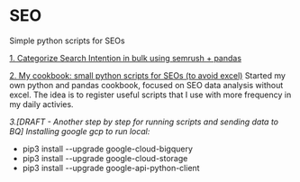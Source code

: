 # SEO
Simple python scripts for SEOs

[1. Categorize Search Intention in bulk using semrush + pandas](https://github.com/cscholles/SEO/blob/master/Categorize_search_intention_in_bulk_using_semrush_and_pandas.ipynb)

[2. My cookbook: small python scripts for SEOs (to avoid excel)](https://github.com/cscholles/SEO/blob/master/Cookbook_Small_scripts_for_SEOs_to_avoid_excel.ipynb)
Started my own python and pandas cookbook, focused on SEO data analysis without excel. The idea is to register useful scripts that I use with more frequency in my daily activies.


*3.[DRAFT - Another step by step for running scripts and sending data to BQ]*
*Installing google gcp to run local:*

* pip3 install --upgrade google-cloud-bigquery
* pip3 install --upgrade google-cloud-storage
* pip3 install --upgrade google-api-python-client

